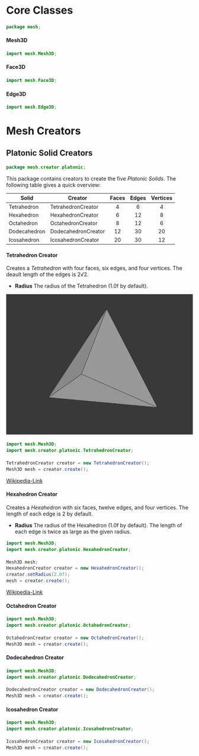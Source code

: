 # Core Classes
```java
package mesh;
```
#### Mesh3D
```java
import mesh.Mesh3D;
```

#### Face3D
```java
import mesh.Face3D;
```

#### Edge3D
```java
import mesh.Edge3D;
```

# Mesh Creators

## Platonic Solid Creators
```java
package mesh.creator.platonic;
```
This package contains creators to create the five *Platonic Solids*.
The following table gives a quick overview:

| Solid        | Creator             | Faces | Edges | Vertices |
|--------------|---------------------|:-----:|:-----:|:--------:|
| Tetrahedron  | TetrahedronCreator  | 4     | 6     | 4        |
| Hexahedron   | HexahedronCreator   | 6     | 12    | 8        |
| Octahedron   | OctahedronCreator   | 8     | 12    | 6        |
| Dodecahedron | DodecahedronCreator | 12    | 30    | 20       |
| Icosahedron  | IcosahedronCreator  | 20    | 30    | 12       |

#### Tetrahedron Creator
Creates a *Tetrahedron* with four faces, six edges, and four vertices.
The deault length of the edges is 2√2.
* **Radius** The radius of the Tetrahedron (1.0f by default).

![Tetrahedron](./images/tetrahedron-creator.png)

```java
import mesh.Mesh3D;
import mesh.creator.platonic.TetrahedronCreator;

TetrahedronCreator creator = new TetrahedronCreator();
Mesh3D mesh = creator.create();
```
[Wikipedia-Link](https://en.wikipedia.org/wiki/Tetrahedron)

#### Hexahedron Creator
Creates a *Hexahedron* with six faces, twelve edges, and four vertices.
The length of each edge is 2 by default.
* **Radius** The radius of the Hexahedron (1.0f by default). The length of each edge is twice as large as the given radius.

```java
import mesh.Mesh3D;
import mesh.creator.platonic.HexahedronCreator;

Mesh3D mesh;
HexahedronCreator creator = new HexahedronCreator();
creator.setRadius(2.0f);
mesh = creator.create();
```
[Wikipedia-Link](https://en.wikipedia.org/wiki/Cube)

#### Octahedron Creator
```java
import mesh.Mesh3D;
import mesh.creator.platonic.OctahedronCreator;

OctahedronCreator creator = new OctahedronCreator();
Mesh3D mesh = creator.create();
```
#### Dodecahedron Creator
```java
import mesh.Mesh3D;
import mesh.creator.platonic.DodecahedronCreator;

DodecahedronCreator creator = new DodecahedronCreator();
Mesh3D mesh = creator.create();
```
#### Icosahedron Creator
```java
import mesh.Mesh3D;
import mesh.creator.platonic.IcosahedronCreator;

IcosahedronCreator creator = new IcosahedronCreator();
Mesh3D mesh = creator.create();
```
